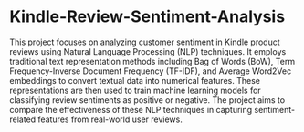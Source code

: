 # Kindle-Review-Sentiment-Analysis
This project focuses on analyzing customer sentiment in Kindle product reviews using Natural Language Processing (NLP) techniques. It employs traditional text representation methods including Bag of Words (BoW), Term Frequency-Inverse Document Frequency (TF-IDF), and Average Word2Vec embeddings to convert textual data into numerical features. These representations are then used to train machine learning models for classifying review sentiments as positive or negative. The project aims to compare the effectiveness of these NLP techniques in capturing sentiment-related features from real-world user reviews.
